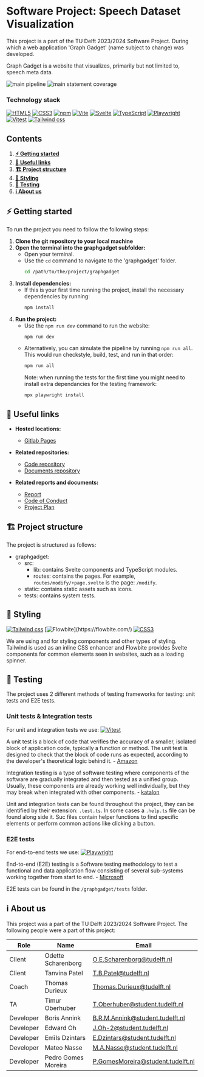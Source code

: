 # Software Project: Speech Dataset Visualization
This project is a part of the TU Delft 2023/2024 Software Project. During which a web application 'Graph Gadget' (name subject to change) was developed.

Graph Gadget is a website that visualizes, primarily but not limited to, speech meta data.

![main pipeline](https://gitlab.ewi.tudelft.nl/cse2000-software-project/2023-2024/cluster-s/15a/code/badges/main/pipeline.svg?ignore_skipped=true&key_text=main+pipeline&key_width=90)
![main statement coverage](https://gitlab.ewi.tudelft.nl/cse2000-software-project/2023-2024/cluster-s/15a/code/badges/main/coverage.svg?key_text=main+statement+coverage&key_width=157)

### Technology stack
[![HTML5](https://img.shields.io/badge/HTML5-E34F26?logo=html5&labelColor=gray)](https://en.wikipedia.org/wiki/HTML5)
[![CSS3](https://img.shields.io/badge/CSS3-1572B6?logo=css3&labelColor=gray)](https://en.wikipedia.org/wiki/css3)
[![npm](https://img.shields.io/badge/npm-CB3837?logo=npm&labelColor=gray)](https://www.npmjs.com/)
[![Vite](https://img.shields.io/badge/Vite-646CFF?logo=vite&labelColor=gray)](https://vitejs.dev/)
[![Svelte](https://img.shields.io/badge/Svelte-FF3E00?logo=Svelte&labelColor=gray)](https://svelte.dev/)
[![TypeScript](https://img.shields.io/badge/TypeScript-3178C6?logo=typescript&labelColor=gray)](https://www.typescriptlang.org/)
[![Playwright](https://img.shields.io/badge/Playwright-2EAD33?logo=playwright&labelColor=gray)](https://playwright.dev/)
[![Vitest](https://img.shields.io/badge/Vitest-6E9F18?logo=Vitest&labelColor=gray)](https://vitest.dev/)
[![Tailwind css](https://img.shields.io/badge/Tailwind_CSS-06B6D4?logo=tailwindcss&labelColor=gray)](https://tailwindcss.com/)

## Contents
1. [**⚡ Getting started**](#-getting-started)
2. [**🔗 Useful links**](#-useful-links)
3. [**🏗️ Project structure**](#%EF%B8%8F-project-structure)
4. [**🎨 Styling**](#-styling)
5. [**🧪 Testing**](#-testing)
6. [**ℹ️ About us**](#ℹ️-about-us)

## ⚡ Getting started

To run the project you need to follow the following steps:

1. **Clone the git repository to your local machine**
2. **Open the terminal into the graphgadget subfolder:**
   - Open your terminal.
   - Use the `cd` command to navigate to the 'graphgadget' folder.
     ```bash
     cd /path/to/the/project/graphgadget
     ```
3. **Install dependencies:**
   - If this is your first time running the project, install the necessary dependencies by running:
     ```bash
     npm install
     ```
4. **Run the project:**
   - Use the `npm run dev` command to run the website:
     ```bash
     npm run dev
     ```
   - Alternatively, you can simulate the pipeline by running `npm run all`. This would run checkstyle, build, test, and run in that order:
     ```bash
     npm run all
     ```
     Note: when running the tests for the first time you might need to install extra dependancies for the testing framework:
     ```bash
     npx playwright install
     ```

## 🔗 Useful links
- **Hosted locations:**
    - [Gitlab Pages](https://code-cse2000-software-project-2023-2024-cluster--b9a47b9440c17a.pages.ewi.tudelft.nl/)

- **Related repositories:**
    - [Code repository](https://gitlab.ewi.tudelft.nl/cse2000-software-project/2023-2024/cluster-s/15a/code)
    - [Documents repository](https://gitlab.ewi.tudelft.nl/cse2000-software-project/2023-2024/cluster-s/15a/documents)

- **Related reports and documents:**
    - [Report](https://www.overleaf.com/read/fbvcpsjggszz#a44e80)
    - [Code of Conduct](https://www.overleaf.com/read/thygttdrhczt#3f911d)
    - [Project Plan](https://www.overleaf.com/read/fccvwktkrjtt#d315f0)

## 🏗️ Project structure
The project is structured as follows:
- graphgadget: 
    - src: 
        - lib: contains Svelte components and TypeScript modules.
        - routes: contains the pages. For example, `routes/modify/+page.svelte` is the page: `/modify`.
    - static: contains static assets such as icons.
    - tests: contains system tests.

## 🎨 Styling
[![Tailwind css](https://img.shields.io/badge/Tailwind_CSS-06B6D4?logo=tailwindcss&labelColor=gray)](https://tailwindcss.com/)
[![Flowbite](https://img.shields.io/badge/Flowbite-rgb(30,66,159))](https://flowbite.com/)
[![CSS3](https://img.shields.io/badge/CSS3-1572B6?logo=css3&labelColor=gray)](https://en.wikipedia.org/wiki/css3)

We are using  and  for styling components and other types of styling. Tailwind is used as an inline CSS enhancer and Flowbite provides Svelte components for common elements seen in websites, such as a loading spinner.

## 🧪 Testing
The project uses 2 different methods of testing frameworks for testing: unit tests and E2E tests. 

### Unit tests & Integration tests
For unit and integration tests we use:
[![Vitest](https://img.shields.io/badge/Vitest-6E9F18?logo=Vitest&labelColor=gray)](https://vitest.dev/)

A unit test is a block of code that verifies the accuracy of a smaller, isolated block of application code, typically a function or method. The unit test is designed to check that the block of code runs as expected, according to the developer's theoretical logic behind it. - [Amazon](https://aws.amazon.com/what-is/unit-testing/#:~:text=A%20unit%20test%20is%20a,developer's%20theoretical%20logic%20behind%20it.)

Integration testing is a type of software testing where components of the software are gradually integrated and then tested as a unified group. Usually, these components are already working well individually, but they may break when integrated with other components. - [katalon](https://katalon.com/resources-center/blog/integration-testing)

Unit and integration tests can be found throughout the project, they can be identified by their extension: `.test.ts`. In some cases a `.help.ts` file can be found along side it. Suc files contain helper functions to find specific elements or perform common actions like clicking a button. 

### E2E tests
For end-to-end tests we use: 
[![Playwright](https://img.shields.io/badge/Playwright-2EAD33?logo=playwright&labelColor=gray)](https://playwright.dev/)

End-to-end (E2E) testing is a Software testing methodology to test a functional and data application flow consisting of several sub-systems working together from start to end. - [Microsoft](https://microsoft.github.io/code-with-engineering-playbook/automated-testing/e2e-testing/)

E2E tests can be found in the `/graphgadget/tests` folder.

## ℹ️ About us
This project was a part of the TU Delft 2023/2024 Software Project. The following people were a part of this project:


| Role     | Name               | Email                      |
| -------- | ------------------ | -------------------------- |
| Client   | Odette Scharenborg | O.E.Scharenborg@tudelft.nl |
| Client   | Tanvina Patel      | T.B.Patel@tudelft.nl       |
| Coach    | Thomas Durieux     | Thomas.Durieux@tudelft.nl  |
| TA       | Timur Oberhuber    | T.Oberhuber@student.tudelft.nl |
| Developer| Boris Annink       | B.R.M.Annink@student.tudelft.nl |
| Developer| Edward Oh          | J.Oh-2@student.tudelft.nl   |
| Developer| Emīls Dzintars     | E.Dzintars@student.tudelft.nl |
| Developer| Mateo Nasse        | M.A.Nasse@student.tudelft.nl |
| Developer| Pedro Gomes Moreira| P.GomesMoreira@student.tudelft.nl |

